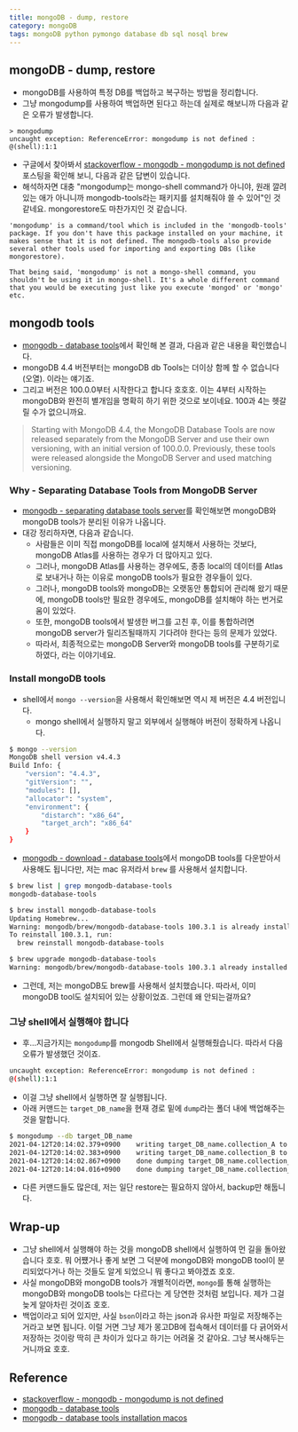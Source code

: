 ```yaml
---
title: mongoDB - dump, restore
category: mongoDB
tags: mongoDB python pymongo database db sql nosql brew
---
```


## mongoDB - dump, restore

- mongoDB를 사용하여 특정 DB를 백업하고 복구하는 방법을 정리합니다.
- 그냥 mongodump를 사용하여 백업하면 된다고 하는데 실제로 해보니까 다음과 같은 오류가 발생합니다.

```plaintext
> mongodump
uncaught exception: ReferenceError: mongodump is not defined :
@(shell):1:1
```

- 구글에서 찾아봐서 [stackoverflow - mongodb - mongodump is not defined](https://stackoverflow.com/questions/34875913/mongodb-mongodump-is-not-defined) 포스팅을 확인해 보니, 다음과 같은 답변이 있습니다.
- 해석하자면 대충 "mongodump는 mongo-shell command가 아니야, 원래 깔려 있는 애가 아니니까 mongodb-tools라는 패키지를 설치해줘야 쓸 수 있어"인 것 같네요. mongorestore도 마찬가지인 것 같습니다.

```plaintext
'mongodump' is a command/tool which is included in the 'mongodb-tools' package. If you don't have this package installed on your machine, it makes sense that it is not defined. The mongodb-tools also provide several other tools used for importing and exporting DBs (like mongorestore).

That being said, 'mongodump' is not a mongo-shell command, you shouldn't be using it in mongo-shell. It's a whole different command that you would be executing just like you execute 'mongod' or 'mongo' etc.
```

## mongodb tools 

- [mongodb - database tools](https://docs.mongodb.com/database-tools/)에서 확인해 본 결과, 다음과 같은 내용을 확인했습니다.
- mongoDB 4.4 버전부터는 mongoDB db Tools는 더이상 함께 할 수 없습니다(오열). 이라는 얘기죠. 
- 그리고 버전은 100.0.0부터 시작한다고 합니다 호호호. 이는 4부터 시작하는 mongoDB와 완전히 별개임을 명확히 하기 위한 것으로 보이네요. 100과 4는 헷갈릴 수가 없으니까요.

> Starting with MongoDB 4.4, the MongoDB Database Tools are now released separately from the MongoDB Server and use their own versioning, with an initial version of 100.0.0. Previously, these tools were released alongside the MongoDB Server and used matching versioning.

### Why - Separating Database Tools from MongoDB Server

- [mongodb - separating database tools server](https://www.mongodb.com/blog/post/separating-database-tools-server)를 확인해보면 mongoDB와 mongoDB tools가 분리된 이유가 나옵니다.
- 대강 정리하자면, 다음과 같습니다.
  - 사람들은 이미 직접 mongoDB를 local에 설치해서 사용하는 것보다, mongoDB Atlas를 사용하는 경우가 더 많아지고 있다.
  - 그러나, mongoDB Atlas를 사용하는 경우에도, 종종 local의 데이터를 Atlas로 보내거나 하는 이유로 mongoDB tools가 필요한 경우들이 있다.
  - 그러나, mongoDB tools와 mongoDB는 오랫동안 통합되어 관리해 왔기 때문에, mongoDB tools만 필요한 경우에도, mongoDB를 설치해야 하는 번거로움이 있었다.
  - 또한, mongoDB tools에서 발생한 버그를 고친 후, 이를 통합하려면 mongoDB server가 릴리즈될때까지 기다려야 한다는 등의 문제가 있었다.
  - 따라서, 최종적으로는 mongoDB Server와 mongoDB tools를 구분하기로 하였다, 라는 이야기네요.

### Install mongoDB tools 

- shell에서 `mongo --version`을 사용해서 확인해보면 역시 제 버전은 4.4 버전입니다.
  - mongo shell에서 실행하지 말고 외부에서 실행해야 버전이 정확하게 나옵니다.

```bash
$ mongo --version
MongoDB shell version v4.4.3
Build Info: {
    "version": "4.4.3",
    "gitVersion": "",
    "modules": [],
    "allocator": "system",
    "environment": {
        "distarch": "x86_64",
        "target_arch": "x86_64"
    }
}
```

- [mongodb - download - database tools](https://www.mongodb.com/try/download/database-tools)에서 mongoDB tools를 다운받아서 사용해도 됩니다만, 저는 mac 유저라서 `brew` 를 사용해서 설치합니다.

```bash
$ brew list | grep mongodb-database-tools
mongodb-database-tools

$ brew install mongodb-database-tools
Updating Homebrew...
Warning: mongodb/brew/mongodb-database-tools 100.3.1 is already installed and up-to-date.
To reinstall 100.3.1, run:
  brew reinstall mongodb-database-tools

$ brew upgrade mongodb-database-tools
Warning: mongodb/brew/mongodb-database-tools 100.3.1 already installed
```

- 그런데, 저는 mongoDB도 brew를 사용해서 설치했습니다. 따라서, 이미 mongoDB tool도 설치되어 있는 상황이었죠. 그런데 왜 안되는걸까요?

### 그냥 shell에서 실행해야 합니다

- 후...지금가지는 `mongodump`를 mongodb Shell에서 실행해줬습니다. 따라서 다음 오류가 발생했던 것이죠.

```bash
uncaught exception: ReferenceError: mongodump is not defined :
@(shell):1:1
```

- 이걸 그냥 shell에서 실행하면 잘 실행됩니다.
- 아래 커맨드는 `target_DB_name`을 현재 경로 밑에 `dump`라는 폴더 내에 백업해주는 것을 말합니다.

```bash
$ mongodump --db target_DB_name
2021-04-12T20:14:02.379+0900    writing target_DB_name.collection_A to dump/target_DB_name/collection_A.bson
2021-04-12T20:14:02.383+0900    writing target_DB_name.collection_B to dump/target_DB_name/collection_B.bson
2021-04-12T20:14:02.867+0900    done dumping target_DB_name.collection_A (174124 documents)
2021-04-12T20:14:04.016+0900    done dumping target_DB_name.collection_B (173955 documents)
```

- 다른 커맨드들도 많은데, 저는 일단 restore는 필요하지 않아서, backup만 해둡니다.

## Wrap-up

- 그냥 shell에서 실행해야 하는 것을 mongoDB shell에서 실행하여 먼 길을 돌아왔습니다 호호. 뭐 어쩄거나 좋게 보면 그 덕분에 mongoDB와 mongoDB tool이 분리되었다거나 하는 것들도 알게 되었으니 뭐 좋다고 봐야겠죠 호호.
- 사실 mongoDB와 mongoDB tools가 개별적이라면, `mongo`를 통해 실행하는 mongoDB와 mongoDB tools는 다르다는 게 당연한 것처럼 보입니다. 제가 그걸 늦게 알아차린 것이죠 호호.
- 백업이라고 되어 있지만, 사실 `bson`이라고 하는 json과 유사한 파일로 저장해주는 거라고 보면 됩니다. 이럴 거면 그냥 제가 몽고DB에 접속해서 데이터를 다 긁어와서 저장하는 것이랑 딱히 큰 차이가 있다고 하기는 어려울 것 같아요. 그냥 복사해두는 거니까요 호호.

## Reference

- [stackoverflow - mongodb - mongodump is not defined](https://stackoverflow.com/questions/34875913/mongodb-mongodump-is-not-defined)
- [mongodb - database tools](https://docs.mongodb.com/database-tools/)
- [mongodb - database tools installation macos](https://docs.mongodb.com/database-tools/installation/installation-macos/)
